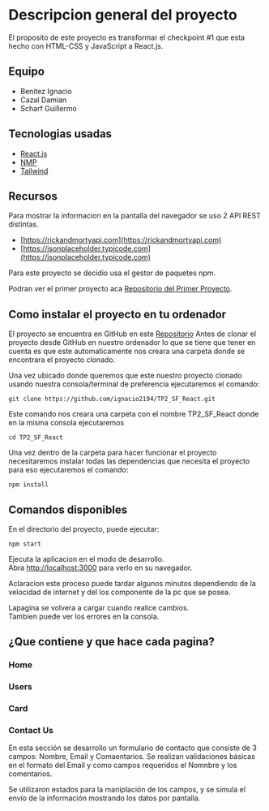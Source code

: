 # Descripcion general del proyecto

El proposito de este proyecto es transformar el checkpoint #1 que esta hecho con HTML-CSS y JavaScript a React.js.

## Equipo 
- Benitez Ignacio
- Cazal Damian
- Scharf Guillermo

## Tecnologias usadas
- [React.js](https://en.reactjs.org/)
- [NMP](https://www.npmjs.com/)
- [Tailwind](https://tailwindcss.com/)

## Recursos
Para mostrar la informacion en la pantalla del navegador se uso 2 API REST distintas.
- [https://rickandmortyapi.com](https://rickandmortyapi.com)
- [https://jsonplaceholder.typicode.com](https://jsonplaceholder.typicode.com)

Para este proyecto se decidio usa el gestor de paquetes npm.

Podran ver el primer proyecto aca [Repositorio del Primer Proyecto](https://github.com/guillescharf/TP1_SF_React.git).

## Como instalar el proyecto en tu ordenador
El proyecto se encuentra en GitHub en este [Repositorio](https://github.com/ignacio2194/TP2_SF_React.git)
Antes de clonar el proyecto desde GitHub en nuestro ordenador lo que se tiene que tener en cuenta es que este automaticamente nos creara una carpeta donde se encontrara el proyecto clonado.

Una vez ubicado donde queremos que este nuestro proyecto clonado usando nuestra consola/terminal de preferencia ejecutaremos el comando:

```
git clone https://github.com/ignacio2194/TP2_SF_React.git
```
Este comando nos creara una carpeta con el nombre TP2_SF_React donde en la misma consola ejecutaremos
```
cd TP2_SF_React
```
Una vez dentro de la carpeta para hacer funcionar el proyecto necesitaremos instalar todas las dependencias que necesita el proyecto para eso ejecutaremos el comando:
```
npm install
```

## Comandos disponibles

En el directorio del proyecto, puede ejecutar:

```
npm start
```

Ejecuta la aplicacion en el modo de desarrollo.\
Abra [http://localhost:3000](http://localhost:3000) para verlo en su navegador.

Aclaracion este proceso puede tardar algunos minutos dependiendo de la velocidad de internet y del los componente de la pc que se posea.

Lapagina se volvera a cargar cuando realice cambios.\
Tambien puede ver los errores en la consola.

## ¿Que contiene y que hace cada pagina?

### Home
### Users
### Card
### Contact Us

En esta sección se desarrollo un formulario de contacto que consiste de 3 campos: Nombre, Email y 
Comaentarios. Se realizan validaciones básicas en el formato del Email y como campos requeridos el Nomnbre 
y los comentarios. 

Se utilizaron estados para la maniplación de los campos, y se simula el envío de la información mostrando
los datos por pantalla.